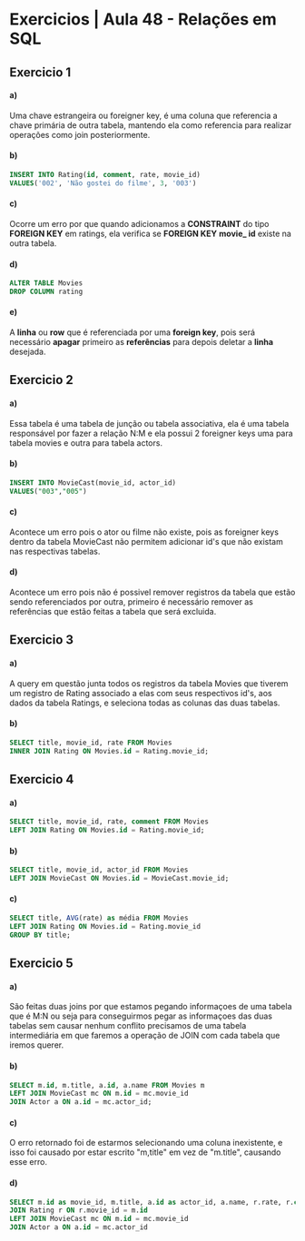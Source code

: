# Exercicios | Aula 48 - Relações em SQL

## Exercicio 1

#### a)
Uma chave estrangeira ou foreigner key, é uma coluna que referencia a chave primária de outra tabela, mantendo ela como referencia para realizar operações como join posteriormente.

#### b)
~~~~sql
INSERT INTO Rating(id, comment, rate, movie_id)
VALUES('002', 'Não gostei do filme', 3, '003')
~~~~

#### c)
Ocorre um erro por que quando adicionamos a **CONSTRAINT** do tipo **FOREIGN KEY** em ratings, ela verifica se **FOREIGN KEY** **movie_ id** existe na outra tabela.

#### d)
~~~~sql
ALTER TABLE Movies
DROP COLUMN rating
~~~~

#### e)
A **linha** ou **row** que é referenciada por uma **foreign key**, pois será necessário **apagar** primeiro as **referências** para depois deletar a **linha** desejada.

## Exercicio 2

#### a)
Essa tabela é uma tabela de junção ou tabela associativa, ela é uma tabela responsável por fazer a relação N:M e ela possui 2 foreigner keys uma para tabela movies e outra para tabela actors.

#### b)
~~~~sql
INSERT INTO MovieCast(movie_id, actor_id)
VALUES("003","005")
~~~~

#### c)
Acontece um erro pois o ator ou filme não existe, pois as foreigner keys dentro da tabela MovieCast não permitem adicionar id's que não existam nas respectivas tabelas.

#### d)
Acontece um erro pois não é possivel remover registros da tabela que estão sendo referenciados por outra, primeiro é necessário remover as referências que estão feitas a tabela que será excluida.

## Exercicio 3

#### a)
A query em questão junta todos os registros da tabela Movies que tiverem um registro de Rating associado a elas com seus respectivos id's, aos dados da tabela Ratings, e seleciona todas as colunas das duas tabelas.

#### b)
~~~~sql
SELECT title, movie_id, rate FROM Movies
INNER JOIN Rating ON Movies.id = Rating.movie_id;
~~~~

## Exercicio 4

#### a)
~~~~sql
SELECT title, movie_id, rate, comment FROM Movies
LEFT JOIN Rating ON Movies.id = Rating.movie_id;
~~~~

#### b)
~~~~sql
SELECT title, movie_id, actor_id FROM Movies
LEFT JOIN MovieCast ON Movies.id = MovieCast.movie_id;
~~~~

#### c)
~~~~sql
SELECT title, AVG(rate) as média FROM Movies
LEFT JOIN Rating ON Movies.id = Rating.movie_id
GROUP BY title;
~~~~

## Exercicio 5

#### a)
São feitas duas joins por que estamos pegando informaçoes de uma tabela que é M:N ou seja para conseguirmos pegar as informaçoes das duas tabelas sem causar nenhum conflito precisamos de uma tabela intermediária em que faremos a operação de JOIN com cada tabela que iremos querer.

#### b)
~~~~sql
SELECT m.id, m.title, a.id, a.name FROM Movies m
LEFT JOIN MovieCast mc ON m.id = mc.movie_id
JOIN Actor a ON a.id = mc.actor_id;
~~~~

#### c)
O erro retornado foi de estarmos selecionando uma coluna inexistente, e isso foi causado por estar escrito "m,title" em vez de "m.title", causando esse erro.

#### d)
~~~~sql
SELECT m.id as movie_id, m.title, a.id as actor_id, a.name, r.rate, r.comment FROM Movies m
JOIN Rating r ON r.movie_id = m.id
LEFT JOIN MovieCast mc ON m.id = mc.movie_id
JOIN Actor a ON a.id = mc.actor_id
~~~~
